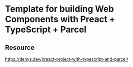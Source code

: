 # Template for building Web Components with Preact + TypeScript + Parcel

## Resource

https://denys.dev/preact-project-with-typescript-and-parcel/
